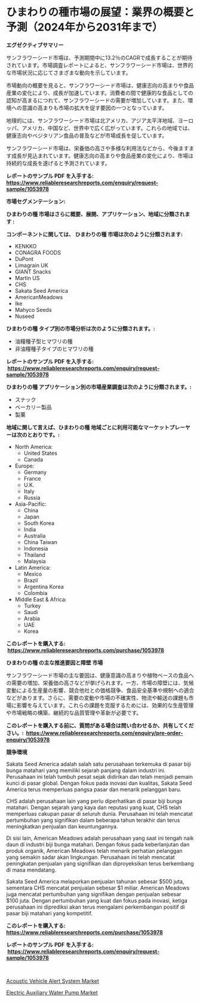 <p><h1>ひまわりの種市場の展望：業界の概要と予測（2024年から2031年まで）</h1></p><p><strong>エグゼクティブサマリー</strong></p>
<p><p>サンフラワーシード市場は、予測期間中に13.2％のCAGRで成長することが期待されています。市場調査レポートによると、サンフラワーシード市場は、世界的な市場状況に応じてさまざまな動向を示しています。</p><p>市場動向の概要を見ると、サンフラワーシード市場は、健康志向の高まりや食品産業の変化により、成長が加速しています。消費者の間で健康的な食品としての認知が高まるにつれて、サンフラワーシードの需要が増加しています。また、環境への意識の高まりも市場の拡大を促す要因の一つとなっています。</p><p>地理的には、サンフラワーシード市場は北アメリカ、アジア太平洋地域、ヨーロッパ、アメリカ、中国など、世界中で広く広がっています。これらの地域では、健康志向やベジタリアン食品の普及などが市場成長を促しています。</p><p>サンフラワーシード市場は、栄養価の高さや多様な利用法などから、今後ますます成長が見込まれています。健康志向の高まりや食品産業の変化により、市場は持続的な成長を遂げると予測されています。</p></p>
<p><strong>レポートのサンプル PDF を入手する: <a href="https://www.reliableresearchreports.com/enquiry/request-sample/1053978">https://www.reliableresearchreports.com/enquiry/request-sample/1053978</a></strong></p>
<p><strong>市場セグメンテーション:</strong></p>
<p><strong> ひまわりの種 市場はさらに概要、展開、アプリケーション、地域に分類されます :</strong></p>
<p><strong>コンポーネントに関しては、 ひまわりの種 市場は次のように分類されます: &nbsp;</strong></p>
<p><ul><li>KENKKO</li><li>CONAGRA FOODS</li><li>DuPont</li><li>Limagrain UK</li><li>GIANT Snacks</li><li>Martin US</li><li>CHS</li><li>Sakata Seed America</li><li>AmericanMeadows</li><li>Ike</li><li>Mahyco Seeds</li><li>Nuseed</li></ul></p>
<p><strong> ひまわりの種 タイプ別の市場分析は次のように分類されます。:</strong></p>
<p><ul><li>油糧種子型ヒマワリの種</li><li>非油糧種子タイプのヒマワリの種</li></ul></p>
<p><strong>レポートのサンプル PDF を入手する: &nbsp;<a href="https://www.reliableresearchreports.com/enquiry/request-sample/1053978">https://www.reliableresearchreports.com/enquiry/request-sample/1053978</a></strong></p>
<p><strong> ひまわりの種 アプリケーション別の市場産業調査は次のように分類されます。:</strong></p>
<p><ul><li>スナック</li><li>ベーカリー製品</li><li>製菓</li></ul></p>
<p><strong>地域に関して言えば、ひまわりの種 地域ごとに利用可能なマーケットプレーヤーは次のとおりです。:</strong></p>
<p><ul>
    <li>
        North America:
        <ul>
            <li>United States</li>
            <li>Canada</li>
        </ul>
    </li>
    <li>
        Europe:
        <ul>
            <li>Germany</li>
            <li>France</li>
            <li>U.K.</li>
            <li>Italy</li>
            <li>Russia</li>
        </ul>
    </li>
    <li>
        Asia-Pacific:
        <ul>
            <li>China</li>
            <li>Japan</li>
            <li>South Korea</li>
            <li>India</li>
            <li>Australia</li>
            <li>China Taiwan</li>
            <li>Indonesia</li>
            <li>Thailand</li>
            <li>Malaysia</li>
        </ul>
    </li>
    <li>
        Latin America:
        <ul>
            <li>Mexico</li>
            <li>Brazil</li>
            <li>Argentina Korea</li>
            <li>Colombia</li>
        </ul>
    </li>
    <li>
        Middle East & Africa:
        <ul>
            <li>Turkey</li>
            <li>Saudi</li>
            <li>Arabia</li>
            <li>UAE</li>
            <li>Korea</li>
        </ul>
    </li>
    </ul></p>
<p><strong>このレポートを購入する: &nbsp;<a href="https://www.reliableresearchreports.com/purchase/1053978">https://www.reliableresearchreports.com/purchase/1053978</a></strong></p>
<p><strong>ひまわりの種 の主な推進要因と障壁 市場</strong></p>
<p><p>サンフラワーシード市場の主な要因は、健康意識の高まりや植物ベースの食品への需要の増加、栄養価の高さなどが挙げられます。一方、市場の障壁には、気候変動による生産量の影響、競合他社との価格競争、食品安全基準や規制への適合などがあります。さらに、需要の変動や市場の不確実性、物流や輸送の課題も市場に影響を与えています。これらの課題を克服するためには、効果的な生産管理や市場戦略の構築、継続的な品質管理や革新が必要です。</p></p>
<p><strong>このレポートを購入する前に、質問がある場合は問い合わせるか、共有してください。:&nbsp; <a href="https://www.reliableresearchreports.com/enquiry/pre-order-enquiry/1053978">https://www.reliableresearchreports.com/enquiry/pre-order-enquiry/1053978</a></strong></p>
<p><strong>競争環境</strong></p>
<p><p>Sakata Seed America adalah salah satu perusahaan terkemuka di pasar biji bunga matahari yang memiliki sejarah panjang dalam industri ini. Perusahaan ini telah tumbuh pesat sejak didirikan dan telah menjadi pemain kunci di pasar global. Dengan fokus pada inovasi dan kualitas, Sakata Seed America terus memperluas pangsa pasar dan menarik pelanggan baru.</p><p>CHS adalah perusahaan lain yang perlu diperhatikan di pasar biji bunga matahari. Dengan sejarah yang kaya dan reputasi yang kuat, CHS telah memperluas cakupan pasar di seluruh dunia. Perusahaan ini telah mencatat pertumbuhan yang signifikan dalam beberapa tahun terakhir dan terus meningkatkan penjualan dan keuntungannya.</p><p>Di sisi lain, American Meadows adalah perusahaan yang saat ini tengah naik daun di industri biji bunga matahari. Dengan fokus pada keberlanjutan dan produk organik, American Meadows telah menarik perhatian pelanggan yang semakin sadar akan lingkungan. Perusahaan ini telah mencatat peningkatan penjualan yang signifikan dan diproyeksikan terus berkembang di masa mendatang.</p><p>Sakata Seed America melaporkan penjualan tahunan sebesar $500 juta, sementara CHS mencatat penjualan sebesar $1 miliar. American Meadows juga mencatat pertumbuhan yang signifikan dengan penjualan sebesar $100 juta. Dengan pertumbuhan yang kuat dan fokus pada inovasi, ketiga perusahaan ini diprediksi akan terus mengalami perkembangan positif di pasar biji matahari yang kompetitif.</p></p>
<p><strong>このレポートを購入する: &nbsp; <a href="https://www.reliableresearchreports.com/purchase/1053978">https://www.reliableresearchreports.com/purchase/1053978</a></strong></p>
<p><strong>レポートのサンプル PDF を入手する: &nbsp;<a href="https://www.reliableresearchreports.com/enquiry/request-sample/1053978">https://www.reliableresearchreports.com/enquiry/request-sample/1053978</a></strong><strong></strong></p>
<p>&nbsp;</p>
<p><p><a href="https://sore-arch-6db.notion.site/Acoustic-Vehicle-Alert-System-Market-Analysis-Examines-its-Scope-on-Growth-Opportunities-and-Foreca-40f276ac96a34ad8941aac6310f1a2ce">Acoustic Vehicle Alert System Market</a></p><p><a href="https://funky-papaya-cf4.notion.site/Electric-Auxiliary-Water-Pump-Market-Size-Furnishes-Valuable-Information-Encompassing-Market-Share--25bd9520fcdf4d60a31b89d0d3082ab5">Electric Auxiliary Water Pump Market</a></p></p>